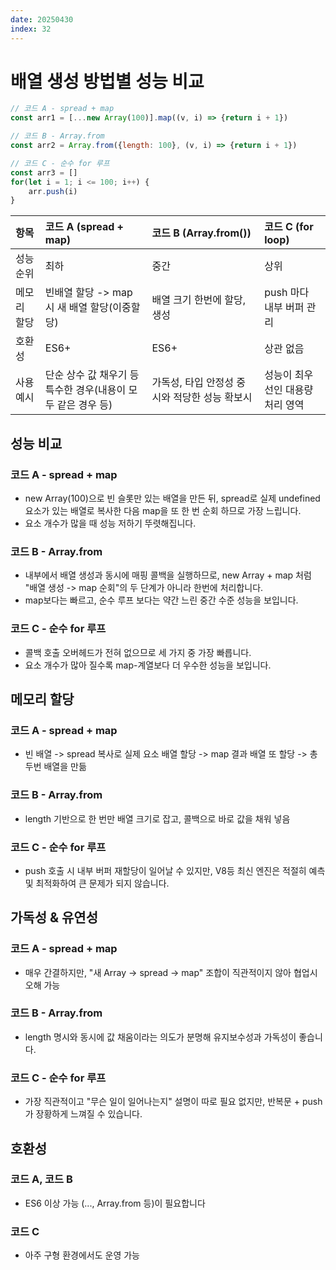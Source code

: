 ```yaml
---
date: 20250430
index: 32
---
```


# 배열 생성 방법별 성능 비교

```js
// 코드 A - spread + map
const arr1 = [...new Array(100)].map((v, i) => {return i + 1})

// 코드 B - Array.from
const arr2 = Array.from({length: 100}, (v, i) => {return i + 1})

// 코드 C - 순수 for 루프
const arr3 = []
for(let i = 1; i <= 100; i++) {
    arr.push(i)
}
```

|항목|코드 A (spread + map)|코드 B (Array.from())|코드 C (for loop)|
|:--|:--|:--|:--|
|성능 순위|최하|중간|상위|
|메모리 할당|빈배열 할당 -> map 시 새 배열 할당(이중할당)|배열 크기 한번에 할당, 생성|push 마다 내부 버퍼 관리|
|호환성|ES6+|ES6+|상관 없음|
|사용 예시|단순 상수 값 채우기 등 특수한 경우(내용이 모두 같은 경우 등)|가독성, 타입 안정성 중시와 적당한 성능 확보시|성능이 최우선인 대용량 처리 영역|


## 성능 비교
### 코드 A - spread + map
- new Array(100)으로 빈 슬롯만 있는 배열을 만든 뒤, spread로 실제 undefined 요소가 있는 배열로 복사한 다음 map을 또 한 번 순회 하므로 가장 느립니다.
- 요소 개수가 많을 때 성능 저하기 뚜렷해집니다.

### 코드 B - Array.from
- 내부에서 배열 생성과 동시에 매핑 콜백을 실행하므로, new Array + map 처럼 "배열 생성 -> map 순회"의 두 단계가 아니라 한번에 처리합니다.
- map보다는 빠르고, 순수 루프 보다는 약간 느린 중간 수준 성능을 보입니다.

### 코드 C - 순수 for 루프
- 콜백 호출 오버헤드가 전혀 없으므로 세 가지 중 가장 빠릅니다.
- 요소 개수가 많아 질수록 map-계열보다 더 우수한 성능을 보입니다.

## 메모리 할당
### 코드 A - spread + map
- 빈 배열 -> spread 복사로 실제 요소 배열 할당 -> map 결과 배열 또 할당 -> 총 두번 배열을 만듦

### 코드 B - Array.from
- length 기반으로 한 번만 배열 크기로 잡고, 콜백으로 바로 값을 채워 넣음

### 코드 C - 순수 for 루프
- push 호출 시 내부 버퍼 재할당이 일어날 수 있지만, V8등 최신 엔진은 적절히 예측 및 최적화하여 큰 문제가 되지 않습니다.

## 가독성 & 유연성
### 코드 A - spread + map
- 매우 간결하지만, "새 Array -> spread -> map" 조합이 직관적이지 않아 협업시 오해 가능

### 코드 B - Array.from
- length 명시와 동시에 값 채움이라는 의도가 분명해 유지보수성과 가독성이 좋습니다.

### 코드 C - 순수 for 루프
- 가장 직관적이고 "무슨 일이 일어나는지" 설명이 따로 필요 없지만, 반복문 + push가 장황하게 느껴질 수 있습니다.

## 호환성
### 코드 A, 코드 B
- ES6 이상 가능 (..., Array.from 등)이 필요합니다 

### 코드 C
- 아주 구형 환경에서도 운영 가능